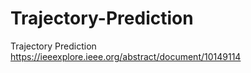 # Trajectory-Prediction
Trajectory Prediction
https://ieeexplore.ieee.org/abstract/document/10149114
